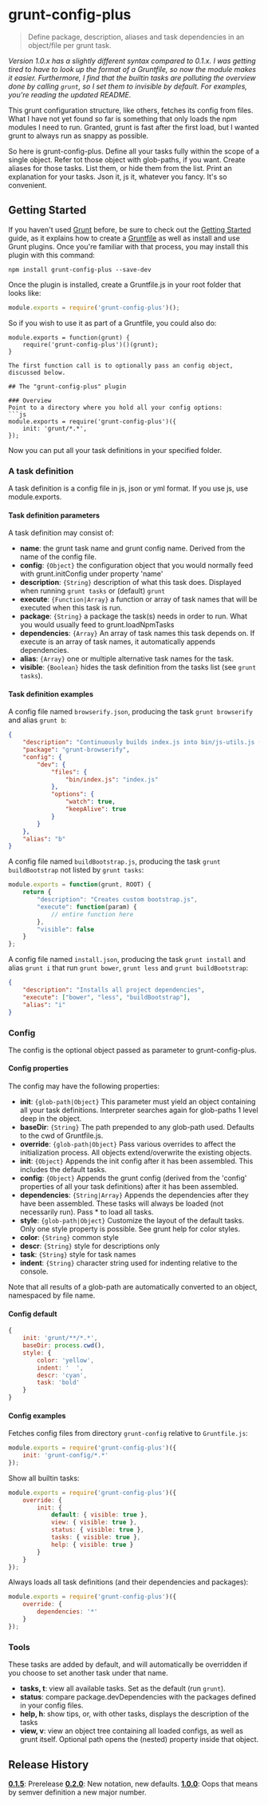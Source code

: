 # grunt-config-plus

> Define package, description, aliases and task dependencies in an object/file per grunt task.

*Version 1.0.x has a slightly different syntax compared to 0.1.x. I was getting tired to have to look up the format of a Gruntfile, so now the module makes it easier. Furthermore, I find that the builtin tasks are polluting the overview done by calling `grunt`, so I set them to invisible by default. For examples, you're reading the updated README.*

This grunt configuration structure, like others, fetches its config from files. What I have not yet found so far is something that only loads the npm modules I need to run. Granted, grunt is fast after the first load, but I wanted grunt to always run as snappy as possible.

So here is grunt-config-plus. Define all your tasks fully within the scope of a single object. Refer tot those object with glob-paths, if you want. Create aliases for those tasks. List them, or hide them from the list. Print an explanation for your tasks. Json it, js it, whatever you fancy. It's so convenient. 

## Getting Started
If you haven't used [Grunt](http://gruntjs.com/) before, be sure to check out the [Getting Started](http://gruntjs.com/getting-started) guide, as it explains how to create a [Gruntfile](http://gruntjs.com/sample-gruntfile) as well as install and use Grunt plugins. Once you're familiar with that process, you may install this plugin with this command:

```shell
npm install grunt-config-plus --save-dev
```

Once the plugin is installed, create a Gruntfile.js in your root folder that looks like:

```js
module.exports = require('grunt-config-plus')();
```

So if you wish to use it as part of a Gruntfile, you could also do:

```
module.exports = function(grunt) {
    require('grunt-config-plus')()(grunt);
}

The first function call is to optionally pass an config object, discussed below.

## The "grunt-config-plus" plugin

### Overview
Point to a directory where you hold all your config options:
```js
module.exports = require('grunt-config-plus')({
    init: 'grunt/*.*',
});
```

Now you can put all your task definitions in your specified folder.

### A task definition
A task definition is a config file in js, json or yml format. If you use js, use module.exports.

#### Task definition parameters
A task definition may consist of:

* __name__: the grunt task name and grunt config name. Derived from the name of the config file.
* __config__: `{Object}` the configuration object that you would normally feed with grunt.initConfig under property 'name'
* __description__: `{String}` description of what this task does. Displayed when running `grunt tasks` or (default) `grunt`
* __execute__: `{Function|Array}` a function or array of task names that will be executed when this task is run.
* __package__: `{String}` a package the task(s) needs in order to run. What you would usually feed to grunt.loadNpmTasks
* __dependencies__: `{Array}` An array of task names this task depends on. If execute is an array of task names, it automatically appends dependencies.
* __alias__: `{Array}` one or multiple alternative task names for the task.
* __visible__: `{Boolean}` hides the task definition from the tasks list (see `grunt tasks`).

#### Task definition examples
A config file named `browserify.json`, producing the task `grunt browserify` and alias `grunt b`:
```json
{
    "description": "Continuously builds index.js into bin/js-utils.js (dev)",
    "package": "grunt-browserify",
    "config": {
        "dev": {
            "files": {
                "bin/index.js": "index.js"
            },
            "options": {
                "watch": true,
                "keepAlive": true
            }
        }
    },
    "alias": "b"
}
```

A config file named `buildBootstrap.js`, producing the task `grunt buildBootstrap` not listed by `grunt tasks`:
```js
module.exports = function(grunt, ROOT) {
    return {
        "description": "Creates custom bootstrap.js",
        "execute": function(param) {
            // entire function here
        },
        "visible": false
    }
};
```

A config file named `install.json`, producing the task `grunt install` and alias `grunt i` that run `grunt bower`, `grunt less` and `grunt buildBootstrap`:
```json
{
    "description": "Installs all project dependencies",
    "execute": ["bower", "less", "buildBootstrap"],
    "alias": "i"
}
```

### Config
The config is the optional object passed as parameter to grunt-config-plus.

#### Config properties
The config may have the following properties:

* __init__: `{glob-path|Object}` This parameter must yield an object containing all your task definitions. Interpreter searches again for glob-paths 1 level deep in the object.
* __baseDir__: `{String}` The path prepended to any glob-path used. Defaults to the cwd of Gruntfile.js.
* __override__: `{glob-path|Object}` Pass various overrides to affect the initialization process. All objects extend/overwrite the existing objects.
 * __init__: `{Object}` Appends the init config after it has been assembled. This includes the default tasks.
 * __config__: `{Object}` Appends the grunt config (derived from the 'config' properties of all your task definitions) after it has been assembled.
 * __dependencies__: `{String|Array}` Appends the dependencies after they have been assembled. These tasks will always be loaded (not necessarily run). Pass * to load all tasks.
* __style__: `{glob-path|Object}` Customize the layout of the default tasks. Only one style property is possible. See grunt help for color styles.
 * __color__: `{String}` common style
 * __descr__: `{String}` style for descriptions only
 * __task__: `{String}` style for task names
 * __indent__: `{String}` character string used for indenting relative to the console.

Note that all results of a glob-path are automatically converted to an object, namespaced by file name.

#### Config default
```js
{
    init: 'grunt/**/*.*',
    baseDir: process.cwd(),
    style: {
        color: 'yellow',
        indent: '  ',
        descr: 'cyan',
        task: 'bold'
    }
}
```

#### Config examples
Fetches config files from directory `grunt-config` relative to `Gruntfile.js`:
```js
module.exports = require('grunt-config-plus')({
    init: 'grunt-config/*.*'
});
```

Show all builtin tasks:
```js
module.exports = require('grunt-config-plus')({
    override: {
        init: {
            default: { visible: true },
            view: { visible: true },
            status: { visible: true },
            tasks: { visible: true },
            help: { visible: true }
        }
    }
});
```

Always loads all task definitions (and their dependencies and packages):
```js
module.exports = require('grunt-config-plus')({
    override: {
        dependencies: '*'
    }
});
```

### Tools
These tasks are added by default, and will automatically be overridden if you choose to set another task under that name.

* __tasks, t__: view all available tasks. Set as the default (run `grunt`).
* __status__: compare package.devDependencies with the packages defined in your config files.
* __help, h__: show tips, or, with other tasks, displays the description of the tasks
* __view, v__: view an object tree containing all loaded configs, as well as grunt itself. Optional path opens the (nested) property inside that object.

## Release History
[__0.1.5__](https://github.com/nickyout/grunt-config-plus/releases/tag/0.1.5): Prerelease
[__0.2.0__](https://github.com/nickyout/grunt-config-plus/releases/tag/0.2.0): New notation, new defaults. 
[__1.0.0__](https://github.com/nickyout/grunt-config-plus/releases/tag/1.0.0): Oops that means by semver definition a new major number. 


